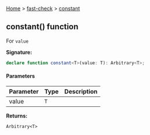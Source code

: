 [Home](/) &gt; [fast-check](../fast-check.md) &gt; [constant](constant_1.md)

## constant() function

For `value`

<b>Signature:</b>

```typescript
declare function constant<T>(value: T): Arbitrary<T>;
```

#### Parameters

|  Parameter | Type | Description |
|  --- | --- | --- |
|  value | <code>T</code> |  |

<b>Returns:</b>

`Arbitrary<T>`

